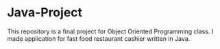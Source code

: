 # Java-Project
This repository is a final project for Object Oriented Programming class. I made application for fast food restaurant cashier written in Java.
